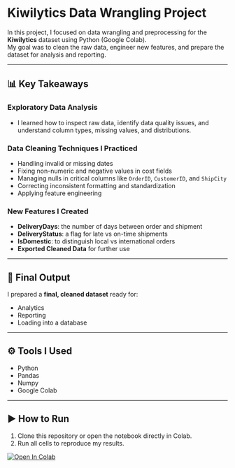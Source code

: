 # Kiwilytics Data Wrangling Project

In this project, I focused on data wrangling and preprocessing for the **Kiwilytics** dataset using Python (Google Colab).  
My goal was to clean the raw data, engineer new features, and prepare the dataset for analysis and reporting.

---

## 📊 Key Takeaways

### Exploratory Data Analysis
- I learned how to inspect raw data, identify data quality issues, and understand column types, missing values, and distributions.

### Data Cleaning Techniques I Practiced
- Handling invalid or missing dates  
- Fixing non-numeric and negative values in cost fields  
- Managing nulls in critical columns like `OrderID`, `CustomerID`, and `ShipCity`  
- Correcting inconsistent formatting and standardization  
- Applying feature engineering  

### New Features I Created
- **DeliveryDays**: the number of days between order and shipment  
- **DeliveryStatus**: a flag for late vs on-time shipments  
- **IsDomestic**: to distinguish local vs international orders  
- **Exported Cleaned Data** for further use  

---

## 🚀 Final Output
I prepared a **final, cleaned dataset** ready for:
- Analytics  
- Reporting  
- Loading into a database  

---

## ⚙️ Tools I Used
- Python  
- Pandas
- Numpy
- Google Colab  

---

## ▶️ How to Run
1. Clone this repository or open the notebook directly in Colab.  
2. Run all cells to reproduce my results.  

[![Open In Colab](https://colab.research.google.com/assets/colab-badge.svg)](https://colab.research.google.com/github/Abdallahmoha277/Kiwilytics-Data-Wrangling/blob/main/Kiwilytics_DataWrangling.ipynb)


